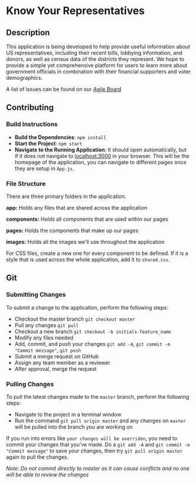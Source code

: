 # Know Your Representatives

## Description
This application is being developed to help provide useful information about US representatives, including their recent bills, lobbying information, and donors, as well as census data of the districts they represent. We hope to provide a simple yet comprehensive platform for users to learn more about government officials in combination with their financial supporters and voter demographics.

A list of issues can be found on our [Agile Board](https://docs.google.com/spreadsheets/d/1C_aQcTMsnNaqmICL_v85duaONdy7aWSC-H5S85IYbso/edit#gid=0)

## Contributing
### Build Instructions
* **Build the Dependencies**: `npm install`
* **Start the Project**: `npm start`
* **Navigate to the Running Application**: It should open automatically, but if it does not navigate to [localhost:3000](http://localhost:3000) in your browser. This will be the homepage of the application, you can navigate to different pages once they are setup in `App.js`.

### File Structure
There are three primary folders in the application.

**app:** Holds any files that are shared across the application

**components:** Holds all components that are used within our pages

**pages:** Holds the components that make up our pages

**images:** Holds all the images we'll use throughout the application

For CSS files, create a new one for every component to be defined. If it is a style that is used across the whole application, add it to `shared.css`.

## Git
### Submitting Changes
To submit a change to the application, perform the following steps:
* Checkout the master branch `git checkout master`
* Pull any changes `git pull`
* Checkout a new branch `git checkout -b initials-feature_name`
* Modify any files needed
* Add, commit, and push your changes `git add -A`, `git commit -m "Commit message"`, `git push`
* Submit a merge request on GitHub
* Assign any team member as a reviewer
* After approval, merge the request

### Pulling Changes
To pull the latest changes made to the `master` branch, perform the following steps:
* Navigate to the project in a terminal window
* Run the command `git pull origin master` and any changes on `master` will be pulled into the branch you are working on

If you run into errors like `your changes will be overriden`, you need to commit your changes that you've made. Do a `git add -A` and `git commit -m "Commit message"` to save your changes, then try `git pull origin master` again to pull the changes.

_Note: Do not commit directly to master as it can cause conflicts and no one will be able to review the changes_
